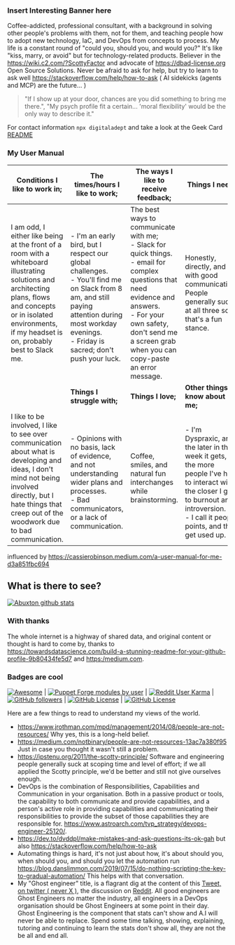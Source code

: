 ### Insert Interesting Banner here

Coffee-addicted, professional consultant, with a background in solving other people's problems with them, not for them, and teaching people how to adopt new technology, IaC, and DevOps from concepts to process. My life is a constant round of "could you, should you, and would you?" It's like "kiss, marry, or avoid" but for technology-related products.  Believer in the <https://wiki.c2.com/?ScottyFactor> and advocate of <https://dbad-license.org> Open Source Solutions. Never be afraid to ask for help, but try to learn to ask well <https://stackoverflow.com/help/how-to-ask> ( AI sidekicks (agents and MCP) are the future... )

> "If I show up at your door, chances are you did something to bring me there.", "My psych profile fit a certain... 'moral flexibility' would be the only way to describe it."

For contact information `npx digitaladept` and take a look at the Geek Card [README](./geek_card_README.md)

### My User Manual

| Conditions I like to work in; | The times/hours I like to work;  | The ways I like to receive feedback;   | Things I need;  |
|---|---|---|---|
|  I am odd, I either like being at the front of a room with a whiteboard illustrating solutions and architecting plans, flows and concepts or in isolated environments,<br/>  if my headset is on, probably best to Slack me.   | <br/> - I'm an early bird, but I respect our global challenges.<br/> - You'll find me on Slack from 8 am, and still paying attention during most workday evenings.<br/> - Friday is sacred; don't push your luck.   | The best ways to communicate with me;<br/> - Slack for quick things.<br/> -  email for complex questions that need evidence and answers.<br/> - For your own safety, don't send me a screen grab when you can copy-paste an error message.  |   Honestly, directly, and with good communication. <br/> People generally suck at all three so that's a fun stance.  |
|| **Things I struggle with;** | **Things I love;** | **Other things to know about me;** |
|  I like to be involved, I like to see over communication about what is developing and ideas, I don't mind not being involved directly, but I hate things that creep out of the woodwork due to bad communication.| <br/> - Opinions with no basis, lack of evidence, and not understanding wider plans and processes. <br/> - Bad communicators, or a lack of communication.   |  Coffee, smiles, and natural fun interchanges while brainstorming.   |  <br/> - I'm Dyspraxic, and the later in the week it gets, the more people I've had to interact with, the closer I get to burnout and introversion.<br/> -  I call it people points, and they get used up.  |

influenced by <https://cassierobinson.medium.com/a-user-manual-for-me-d3a851fbc694>

## What is there to see?

[![Abuxton github stats](https://github-readme-stats.vercel.app/api?username=abuxton&show_icons=true)](https://github.com/abuxton)
<!-- https://github.com/anuraghazra/github-readme-stats -->

### With thanks

The whole internet is a highway of shared data, and original content or thought is hard to come by, thanks to <https://towardsdatascience.com/build-a-stunning-readme-for-your-github-profile-9b80434fe5d7> and <https:/medium.com>.

### Badges are cool

[![Awesome](https://awesome.re/badge.svg)](https://awesome.re) | [![Puppet Forge modules by user](https://img.shields.io/puppetforge/mc/abuxton)](https://forge.puppet.com/modules/abuxton) | [![Reddit User Karma](https://img.shields.io/reddit/user-karma/combined/adept2051)](https://www.reddit.com/user/adept2051/) | [![GitHub followers](https://img.shields.io/github/followers/abuxton)]([https://github.com/abuxton](https://github.com/abuxton?tab=followers)) | [![GitHub License](https://img.shields.io/github/license/abuxton/.github)](https://github.com/abuxton/.github) | [![GitHub License](https://img.shields.io/github/license/abuxton/dbad)](https://github.com/abuxton/dbad)

Here are a few things to read to understand my views of the world.

* <https://www.jrothman.com/mpd/management/2014/08/people-are-not-resources/> Why yes, this is a long-held belief.
* <https://medium.com/notbinary/people-are-not-resources-13ac7a380f95> Just in case you thought it wasn't still a problem.
* <https://ipstenu.org/2011/the-scotty-principle/> Software and engineering people generally suck at scoping time and level of effort; if we all applied the Scotty principle, we'd be better and still not give ourselves enough.
* DevOps is the combination of Responsibilities, Capabilities and Communication in your organisation. Both in a passive product or tools, the capability to both communicate and provide capabilities, and a person's active role in providing capabilities and communicating their responsibilities to provide the subset of those capabilities they are responsible for. <https://www.astroarch.com/tvp_strategy/devops-engineer-25120/>.
* <https://dev.to/dvddpl/make-mistakes-and-ask-questions-its-ok-gah> but also <https://stackoverflow.com/help/how-to-ask>
* Automating things is hard, it's not just about how, it's about should you, when should you, and should you let the automation run <https://blog.danslimmon.com/2019/07/15/do-nothing-scripting-the-key-to-gradual-automation/> This helps with that conversation.
* My "Ghost engineer" title, is a flagrant dig at the content of this [Tweet, on twitter ( never X )](https://x.com/yegordb/status/1859290734257635439), the discussion on [Reddit](https://www.reddit.com/r/theprimeagen/comments/1gzky88/95_of_software_engineers_do_virtually_nothing). All good engineers are Ghost Engineers no matter the industry, all engineers in a DevOps organisation should be Ghost Engineers at some point in their day. Ghost Engineering is the component that stats can't show and A.I will never be able to replace. Spend some time talking, showing, explaining, tutoring and continuing to learn the stats don't show all, they are not the be all and end all.
